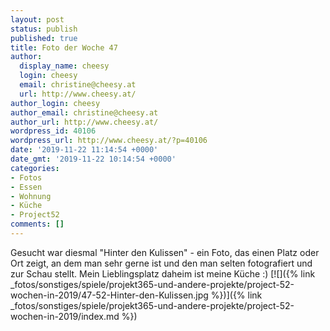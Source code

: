 ```yaml
---
layout: post
status: publish
published: true
title: Foto der Woche 47
author:
  display_name: cheesy
  login: cheesy
  email: christine@cheesy.at
  url: http://www.cheesy.at/
author_login: cheesy
author_email: christine@cheesy.at
author_url: http://www.cheesy.at/
wordpress_id: 40106
wordpress_url: http://www.cheesy.at/?p=40106
date: '2019-11-22 11:14:54 +0000'
date_gmt: '2019-11-22 10:14:54 +0000'
categories:
- Fotos
- Essen
- Wohnung
- Küche
- Project52
comments: []
---
```

Gesucht war diesmal "Hinter den Kulissen" - ein Foto, das einen Platz oder Ort zeigt, an dem man sehr gerne ist und den man selten fotografiert und zur Schau stellt. Mein Lieblingsplatz daheim ist meine Küche :)
[![]({% link _fotos/sonstiges/spiele/projekt365-und-andere-projekte/project-52-wochen-in-2019/47-52-Hinter-den-Kulissen.jpg %})]({% link _fotos/sonstiges/spiele/projekt365-und-andere-projekte/project-52-wochen-in-2019/index.md %})
